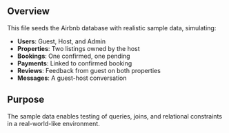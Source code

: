 ## Overview
This file seeds the Airbnb database with realistic sample data, simulating:

- **Users**: Guest, Host, and Admin
- **Properties**: Two listings owned by the host
- **Bookings**: One confirmed, one pending
- **Payments**: Linked to confirmed booking
- **Reviews**: Feedback from guest on both properties
- **Messages**: A guest-host conversation

## Purpose
The sample data enables testing of queries, joins, and relational constraints in a real-world-like environment.
